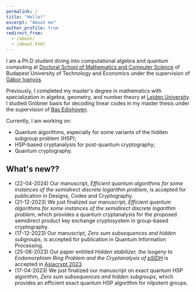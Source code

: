 ```yaml
---
permalink: /
title: "Hello!"
excerpt: "About me"
author_profile: true
redirect_from:
  - /about/
  - /about.html
---
```

I am a Ph.D student diving into computational algebra and quantum computing at [Doctoral School of Mathematics and Computer Science](https://doktori.math.bme.hu/english/index-E.html) of Budapest University of Technology and Economics under the supervision of [Gábor Ivanyos](http://old.sztaki.hu/~ivanyos/). 

Previously, I completed my master's degree in mathematics with specialization in algebra, geometry, and number theory at [Leiden University](https://www.universiteitleiden.nl/en/education/study-programmes/master/mathematics/algebra-geometry-and-number-theory). I studied Gröbner basis for decoding linear codes in my master thesis under the supervision of [Bas Edixhoven](https://en.wikipedia.org/wiki/Bas_Edixhoven).

Currently, I am working on:
* Quantum algorithms, especially for some variants of the hidden subgroup problem (HSP);
* HSP-based cryptanalysis for post-quantum cryptography;
* Quantum cryptography.

## What's new??
* (22-04-2024) Our manuscript, <i>Efficient quantum algorithms for some instances of the semidirect discrete logarithm problem</i>, is accepted for publication in Designs, Codes and Cryptography. 
* (21-12-2023) We just finalized our manuscript, <i>Efficient quantum algorithms for some instances of the semidirect discrete logarithm problem</i>, which provides a quantum cryptanalysis for the proposed semidirect product key exchange cryptosystem in group-based cryptography.
* (17-12-2023) Our manuscript, <i>Zero sum subsequences and hidden subgroups</i>, is accepted for publication in Quantum Information Processing.
* (25-08-2023) Our paper entitled <i>Hidden stabilizer, the Isogeny to Endomorphism Ring Problem and the Cryptanalysis of [pSIDH](https://link.springer.com/chapter/10.1007/978-3-031-22966-4_1)</i>  is accepted in [Asiacrypt 2023](http://asiacrypt.iacr.org/).
* (17-04-2023) We just finalized our manuscript on exact quantum HSP algorithm, <i>Zero sum subsequences and hidden subgroups</i>, which provides an efficient exact quantum HSP algorithm for nilpotent groups.
